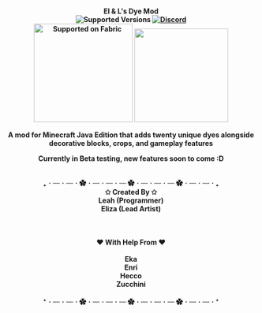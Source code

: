 <h4 align="center"> El & L's Dye Mod
<br>	<img src="https://img.shields.io/badge/Available%20for-MC%201.20.1-c70039" alt="Supported Versions">
  	<a href="https://discord.gg/uNZQ5NbnMX"><img src="https://img.shields.io/static/v1?label= &message=Tellio's Projects&style=flat&logo=Discord&color=363b5c" alt="Discord"></a>
    <br>
<a href="https://fabricmc.net/"><img src="https://cdn.discordapp.com/attachments/705864145169416313/969720133998239794/fabric_supported.png"alt="Supported on Fabric"width="200"></a>
<a href="https://modrinth.com/mod/fabric-language-kotlin"><img src="https://i.imgur.com/c1DH9VL.png" width="190"></a>

A mod for Minecraft Java Edition that adds twenty unique dyes alongside decorative blocks, crops, and gameplay features <br>

Currently in Beta testing, new features soon to come :D


<br> ₊ㆍ┈ㆍ┈ㆍ✿ㆍ┈ㆍ┈ㆍ┈ ✿ㆍ┈ㆍ┈ㆍ┈ ✿ㆍ┈ㆍ┈ㆍ₊ <br>
✩ Created By ✩ <br> 
Leah (Programmer)<a href ="https://twitter.com/leafenzio"></a> <br>
Eliza (Lead Artist)<a href ="https://twitter.com/tellioaridoitsu"></a>   
 <br> <br>  
♥ With Help From ♥ <br>   
Eka <a href ="https://github.com/Eko-byte"></a>
 <br>
Enri <a href="https://twitter.com/enriarts_"></a>
 <br>
Hecco <a href="https://twitter.com/Hecco"></a>
 <br>
Zucchini <a href="https://twitter.com/zucchinibyday"></a> <br>
<br> ⁺ㆍ┈ㆍ┈ㆍ✿ㆍ┈ㆍ┈ㆍ┈ ✿ㆍ┈ㆍ┈ㆍ┈ ✿ㆍ┈ㆍ┈ㆍ⁺
</h4>
